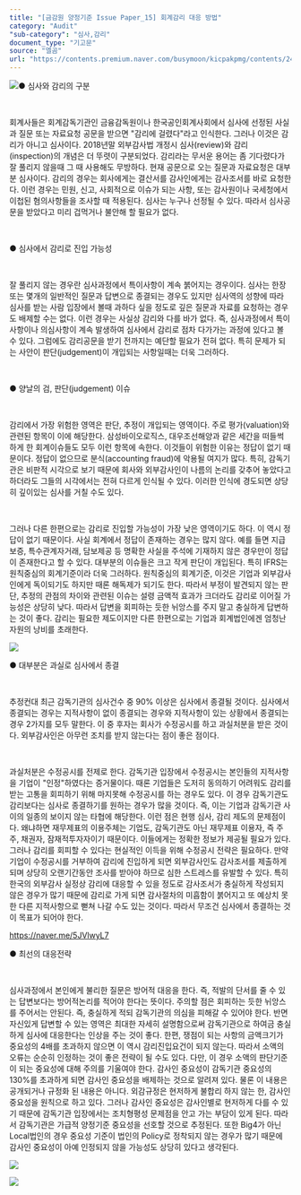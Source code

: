 ```yaml
---
title: "[금감원 양정기준 Issue Paper_15] 회계감리 대응 방법"
category: "Audit"
"sub-category": "심사,감리"
document_type: "기고문"
source: "엘곰"
url: "https://contents.premium.naver.com/busymoon/kicpakpmg/contents/240503134935779re"
---
```

![](https://n2.news.naver.com/l.gif?type=content)● 심사와 감리의 구분​

​

회계사들은 회계감독기관인 금융감독원이나 한국공인회계사회에서 심사에 선정된 사실과 질문 또는 자료요청 공문을 받으면 "감리에 걸렸다"라고 인식한다. 그러나 이것은 감리가 아니고 심사이다. 2018년말 외부감사법 개정시 심사(review)와 감리(inspection)의 개념은 더 뚜렷이 구분되었다. 감리라는 무서운 용어는 좀 기다렸다가 잘 풀리지 않을때 그 때 사용해도 무방하다. 현재 공문으로 오는 질문과 자료요청은 대부분 심사이다. 감리의 경우는 회사에게는 결산서를 감사인에게는 감사조서를 바로 요청한다. 이런 경우는 민원, 신고, 사회적으로 이슈가 되는 사항, 또는 감사원이나 국세청에서 이첩된 혐의사항들을 조사할 때 적용된다. 심사는 누구나 선정될 수 있다. 따라서 심사공문을 받았다고 미리 겁먹거나 불안해 할 필요가 없다. ​​

​

● 심사에서 감리로 진입 가능성​​

​

잘 풀리지 않는 경우란 심사과정에서 특이사항이 계속 붉어지는 경우이다. 심사는 한장 또는 몇개의 일반적인 질문과 답변으로 종결되는 경우도 있지만 심사역의 성향에 따라 심사를 받는 사람 입장에서 볼때 과하다 싶을 정도로 깊은 질문과 자료를 요청하는 경우도 배제할 수는 없다. 이런 경우는 사실상 감리와 다를 바가 없다. 즉, 심사과정에서 특이사항이나 의심사항이 계속 발생하여 심사에서 감리로 점차 다가가는 과정에 있다고 볼 수 있다. 그럼에도 감리공문을 받기 전까지는 예단할 필요가 전혀 없다. 특히 문제가 되는 사안이 판단(judgement)이 개입되는 사항일때는 더욱 그러하다.​

​

● 양날의 검, 판단(judgement) 이슈​​

​

감리에서 가장 위험한 영역은 판단, 추정이 개입되는 영역이다. 주로 평가(valuation)와 관련된 항목이 이에 해당한다. 삼성바이오로직스, 대우조선해양과 같은 세간을 떠들썩 하게 한 회계이슈들도 모두 이런 항목에 속한다. 이것들이 위험한 이유는 정답이 없기 때문이다. 정답이 없으므로 분식(accounting fraud)에 악용될 여지가 많다. 특히, 감독기관은 비판적 시각으로 보기 때문에 회사와 외부감사인이 나름의 논리를 갖추어 놓았다고 하더라도 그들의 시각에서는 전혀 다르게 인식될 수 있다. 이러한 인식에 경도되면 상당히 깊이있는 심사를 거칠 수도 있다.

​

그러나 다른 한편으로는 감리로 진입할 가능성이 가장 낮은 영역이기도 하다. 이 역시 정답이 없기 때문이다. 사실 회계에서 정답이 존재하는 경우는 많지 않다. 예를 들면 지급보증, 특수관계자거래, 담보제공 등 명확한 사실을 주석에 기재하지 않은 경우만이 정답이 존재한다고 할 수 있다. 대부분의 이슈들은 크고 작게 판단이 개입된다. 특히 IFRS는 원칙중심의 회계기준이라 더욱 그러하다. 원칙중심의 회계기준, 이것은 기업과 외부감사인에게 독이되기도 하지만 때론 해독제가 되기도 한다. 따라서 부정이 발견되지 않는 판단, 추정의 관점의 차이와 관련된 이슈는 설령 금액적 효과가 크더라도 감리로 이어질 가능성은 상당히 낮다. 따라서 답변을 회피하는 듯한 뉘앙스를 주지 말고 충실하게 답변하는 것이 좋다. 감리는 필요한 제도이지만 다른 한편으로는 기업과 회계법인에겐 엄청난 자원의 낭비를 초래한다.

![](https://dthumb-phinf.pstatic.net/dthumb?src=%22https://postfiles.pstatic.net/MjAyNDAyMDZfMTI4/MDAxNzA3MjA2NTEwMjM0.id5KOS7f7hoYpjSbPkH2QSQD_c-S_-FyyWgJ8IayZ5Eg.R-idShh_zj_WqCLPW2eno79kXKRCx42fuxf3MLcM6Acg.PNG.busymoon/image.png?type=w773%22&service=scs&type=w800)

● 대부분은 과실로 심사에서 종결​

​

추정컨대 최근 감독기관의 심사건수 중 90% 이상은 심사에서 종결될 것이다. 심사에서 종결되는 경우는 지적사항이 없이 종결되는 경우와 지적사항이 있는 상황에서 종결되는 경우 2가지를 모두 말한다. 이 중 후자는 회사가 수정공시를 하고 과실처분을 받은 것이다. 외부감사인은 아무런 조치를 받지 않는다는 점이 좋은 점이다.

​

과실처분은 수정공시를 전제로 한다. 감독기관 입장에서 수정공시는 본인들의 지적사항을 기업이 "인정"하였다는 증거물이다. 때론 기업들은 도저히 동의하기 어려워도 감리를 받는 고통을 회피하기 위해 마지못해 수정공시를 하는 경우도 있다. 이 경우 감독기관도 감리보다는 심사로 종결하기를 원하는 경우가 많을 것이다. 즉, 이는 기업과 감독기관 사이의 일종의 보이지 않는 타협에 해당한다. 이런 점은 현행 심사, 감리 제도의 문제점이다. 왜냐하면 재무제표의 이용주체는 기업도, 감독기관도 아닌 재무제표 이용자, 즉 주주, 채권자, 잠재적투자자이기 때문이다. 이들에게는 정확한 정보가 제공될 필요가 있다. 그러나 감리를 회피할 수 있다는 현실적인 이득을 위해 수정공시 전략은 필요하다. 만약 기업이 수정공시를 거부하여 감리에 진입하게 되면 외부감사인도 감사조서를 제출하게 되며 상당히 오랜기간동안 조사를 받아야 하므로 심한 스트레스를 유발할 수 있다. 특히 한국의 외부감사 실정상 감리에 대응할 수 있을 정도로 감사조서가 충실하게 작성되지 않은 경우가 많기 때문에 감리로 가게 되면 감사절차의 미흡함이 붉어지고 또 예상치 못한 다른 지적사항으로 뻗쳐 나갈 수도 있는 것이다. 따라서 무조건 심사에서 종결하는 것이 목표가 되어야 한다. ​

https://naver.me/5JVlwyL7

● 최선의 대응전략​​

​

심사과정에서 본인에게 불리한 질문은 방어적 대응을 한다. 즉, 적발의 단서를 줄 수 있는 답변보다는 방어적논리를 적어야 한다는 뜻이다. 주의할 점은 회피하는 듯한 뉘앙스를 주어서는 안된다. 즉, 충실하게 적되 감독기관의 의심을 피해갈 수 있어야 한다. 반면 자신있게 답변할 수 있는 영역은 최대한 자세히 설명함으로써 감독기관으로 하여금 충실하게 심사에 대응한다는 인상을 주는 것이 좋다. 한편, 쟁점이 되는 사항의 금액크기가 중요성의 4배를 초과하지 않으면 이 역시 감리진입요건이 되지 않는다. 따라서 소액의 오류는 순순히 인정하는 것이 좋은 전략이 될 수도 있다. 다만, 이 경우 소액의 판단기준이 되는 중요성에 대해 주의를 기울여야 한다. 감사인 중요성이 감독기관 중요성의 130%를 초과하게 되면 감사인 중요성을 배제하는 것으로 알려져 있다. 물론 이 내용은 공개되거나 규정화 된 내용은 아니다. 외감규정은 현저하게 불합리 하지 않는 한, 감사인 중요성을 원칙으로 하고 있다. 그러나 감사인 중요성은 감사인별로 현저하게 다를 수 있기 때문에 감독기관 입장에서는 조치형평성 문제점을 안고 가는 부담이 있게 된다. 따라서 감독기관은 가급적 양정기준 중요성을 선호할 것으로 추정된다. 또한 Big4가 아닌 Local법인의 경우 중요성 기준이 법인의 Policy로 정착되지 않는 경우가 많기 때문에 감사인 중요성이 아예 인정되지 않을 가능성도 상당히 있다고 생각된다.

![](https://dthumb-phinf.pstatic.net/dthumb?src=%22https://postfiles.pstatic.net/MjAyNDAyMDZfMjk4/MDAxNzA3MjA1OTc2ODgw.hq7SM4RGrAWniknLeWjMLahOBuskgseBnxRe5Pqg8CUg.9cggv82eC_htXV-jUqyya1TjI1tfVHgqTl7bwXxM1UEg.PNG.busymoon/image.png?type=w773%22&service=scs&type=w800)

[![](https://dthumb-phinf.pstatic.net/dthumb?src=%22https://storep-phinf.pstatic.net/cafe_004/original_8.png?type=p100_100%22&service=scs&type=w800)](https://contents.premium.naver.com/busymoon/kicpakpmg/contents/#)

​